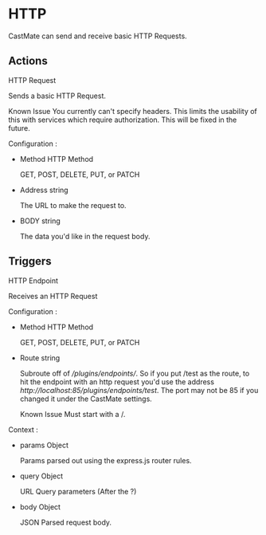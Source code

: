 # HTTP
CastMate can send and receive basic HTTP Requests.

## Actions
<div class="card" style="--main-color: #9E436E; --background-color: #000000; --dark-color: #0F060A; --light-color: #210E17;">
    <a class="name"><span class="mdi mdi-web"></span>HTTP Request</a>
    <div class="content">
        <p class="description">Sends a basic HTTP Request.</p>
        <div class="warning">
            <span class="mdi mdi-alert"></span>
            <div>
                <a class="title">Known Issue</a>
                <a class="description">You currently can't specify headers. This limits the usability of this with services which require authorization. This will be fixed in the future.</a>
            </div>
        </div>
        <p class="configText">Configuration :</p>
        <ul>
            <li>
                <div>
                    <a class="name">Method</a>
                    <a class="tag">HTTP Method</a>
                </div>
                <p>GET, POST, DELETE, PUT, or PATCH</p>
            </li>
            <li>
                <div>
                    <a class="name">Address</a>
                    <a class="tag scriptable">string</a>
                </div>
                <p>The URL to make the request to.</p>
            </li>
            <li>
                <div>
                    <a class="name">BODY</a>
                    <a class="tag scriptable">string</a>
                </div>
                <p>The data you'd like in the request body.</p>
            </li>
        </ul>
    </div>
</div>

## Triggers
<div class="card" style="--main-color: #9E436E; --background-color: #000000; --dark-color: #0F060A; --light-color: #210E17;">
    <a class="name"><span class="mdi mdi-web"></span>HTTP Endpoint</a>
    <div class="content">
        <p class="description">Receives an HTTP Request</p>
        <p class="configText">Configuration :</p>
        <ul>
            <li>
                <div>
                    <a class="name">Method</a>
                    <a class="tag">HTTP Method</a>
                </div>
                <p>GET, POST, DELETE, PUT, or PATCH</p>
            </li>
            <li>
                <div>
                    <a class="name">Route</a>
                    <a class="tag">string</a>
                </div>
                <p>Subroute off of <i>/plugins/endpoints/</i>. So if you put /test as the route, to hit the endpoint with an http request you'd use the address <i>http://localhost:85/plugins/endpoints/test</i>. The port may not be 85 if you changed it under the CastMate settings.</p>
                <div class="warning">
                    <span class="mdi mdi-alert"></span>
                    <div>
                        <a class="title">Known Issue</a>
                        <a class="description">Must start with a /.</a>
                    </div>
                </div>
            </li>
        </ul>
        <p class="configText">Context :</p>
        <ul>
            <li>
                <div>
                    <a class="name">params</a>
                    <a class="tag">Object</a>
                </div>
                <p>Params parsed out using the express.js router rules.</p>
            </li>
            <li>
                <div>
                    <a class="name">query</a>
                    <a class="tag">Object</a>
                </div>
                <p>URL Query parameters (After the ?)</p>
            </li>
            <li>
                <div>
                    <a class="name">body</a>
                    <a class="tag">Object</a>
                </div>
                <p>JSON Parsed request body.</p>
            </li>
        </ul>
    </div>
</div>